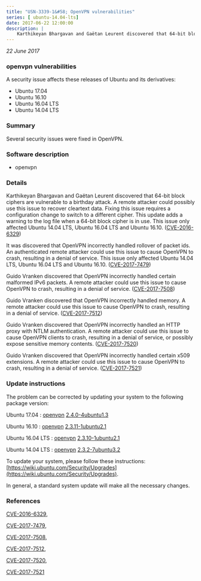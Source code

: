 ```yaml
---
title: "USN-3339-1&#58; OpenVPN vulnerabilities"
series: [ ubuntu-14.04-lts]
date: 2017-06-22 12:00:00
description: |
    Karthikeyan Bhargavan and Gaëtan Leurent discovered that 64-bit block ciphers are vulnerable to a birthday attack. A remote attacker could possibly use this issue to recover cleartext data. Fixing this issue requires a configuration change to switch to a different cipher. This update adds a warning to the log file when a 64-bit block cipher is in use. This issue only affected Ubuntu 14.04 LTS, Ubuntu 16.04 LTS and Ubuntu 16.10. ([CVE-2016-6329](http://people.ubuntu.com/~ubuntu-security/cve/CVE-2016-6329))
--- 
```

 
 

*22 June 2017*

### openvpn vulnerabilities

A security issue affects these releases of Ubuntu and its derivatives:

* Ubuntu 17.04
* Ubuntu 16.10
* Ubuntu 16.04 LTS
* Ubuntu 14.04 LTS

### Summary

Several security issues were fixed in OpenVPN. 

### Software description

* openvpn 

### Details

Karthikeyan Bhargavan and Gaëtan Leurent discovered that 64-bit block ciphers are vulnerable to a birthday attack. A remote attacker could possibly use this issue to recover cleartext data. Fixing this issue requires a configuration change to switch to a different cipher. This update adds a warning to the log file when a 64-bit block cipher is in use. This issue only affected Ubuntu 14.04 LTS, Ubuntu 16.04 LTS and Ubuntu 16.10. ([CVE-2016-6329](http://people.ubuntu.com/~ubuntu-security/cve/CVE-2016-6329))

It was discovered that OpenVPN incorrectly handled rollover of packet ids. An authenticated remote attacker could use this issue to cause OpenVPN to crash, resulting in a denial of service. This issue only affected Ubuntu 14.04 LTS, Ubuntu 16.04 LTS and Ubuntu 16.10. ([CVE-2017-7479](http://people.ubuntu.com/~ubuntu-security/cve/CVE-2017-7479))

Guido Vranken discovered that OpenVPN incorrectly handled certain malformed IPv6 packets. A remote attacker could use this issue to cause OpenVPN to crash, resulting in a denial of service. ([CVE-2017-7508](http://people.ubuntu.com/~ubuntu-security/cve/CVE-2017-7508))

Guido Vranken discovered that OpenVPN incorrectly handled memory. A remote attacker could use this issue to cause OpenVPN to crash, resulting in a denial of service. ([CVE-2017-7512](http://people.ubuntu.com/~ubuntu-security/cve/CVE-2017-7512))

Guido Vranken discovered that OpenVPN incorrectly handled an HTTP proxy with NTLM authentication. A remote attacker could use this issue to cause OpenVPN clients to crash, resulting in a denial of service, or possibly expose sensitive memory contents. ([CVE-2017-7520](http://people.ubuntu.com/~ubuntu-security/cve/CVE-2017-7520))

Guido Vranken discovered that OpenVPN incorrectly handled certain x509 extensions. A remote attacker could use this issue to cause OpenVPN to crash, resulting in a denial of service. ([CVE-2017-7521](http://people.ubuntu.com/~ubuntu-security/cve/CVE-2017-7521))

### Update instructions

The problem can be corrected by updating your system to the following package version:

Ubuntu 17.04
 : [openvpn](https://launchpad.net/ubuntu/+source/openvpn) <span> [2.4.0-4ubuntu1.3](https://launchpad.net/ubuntu/+source/openvpn/2.4.0-4ubuntu1.3) </span> 

Ubuntu 16.10
 : [openvpn](https://launchpad.net/ubuntu/+source/openvpn) <span> [2.3.11-1ubuntu2.1](https://launchpad.net/ubuntu/+source/openvpn/2.3.11-1ubuntu2.1) </span> 

Ubuntu 16.04 LTS
 : [openvpn](https://launchpad.net/ubuntu/+source/openvpn) <span> [2.3.10-1ubuntu2.1](https://launchpad.net/ubuntu/+source/openvpn/2.3.10-1ubuntu2.1) </span> 

Ubuntu 14.04 LTS
 : [openvpn](https://launchpad.net/ubuntu/+source/openvpn) <span> [2.3.2-7ubuntu3.2](https://launchpad.net/ubuntu/+source/openvpn/2.3.2-7ubuntu3.2) </span> 

To update your system, please follow these instructions: [https://wiki.ubuntu.com/Security/Upgrades](https://wiki.ubuntu.com/Security/Upgrades).

In general, a standard system update will make all the necessary changes. 

### References

 
 [CVE-2016-6329](http://people.ubuntu.com/~ubuntu-security/cve/CVE-2016-6329), 

 [CVE-2017-7479](http://people.ubuntu.com/~ubuntu-security/cve/CVE-2017-7479), 

 [CVE-2017-7508](http://people.ubuntu.com/~ubuntu-security/cve/CVE-2017-7508), 

 [CVE-2017-7512](http://people.ubuntu.com/~ubuntu-security/cve/CVE-2017-7512), 

 [CVE-2017-7520](http://people.ubuntu.com/~ubuntu-security/cve/CVE-2017-7520), 

 [CVE-2017-7521](http://people.ubuntu.com/~ubuntu-security/cve/CVE-2017-7521)
 

